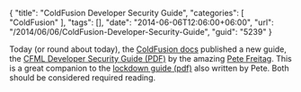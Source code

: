 {
	"title": "ColdFusion Developer Security Guide",
	"categories": [
		"ColdFusion"
	],
	"tags": [],
	"date": "2014-06-06T12:06:00+06:00",
	"url": "/2014/06/06/ColdFusion-Developer-Security-Guide",
	"guid": "5239"
}

<p>
Today (or round about today), the <a href="https://wikidocs.adobe.com/wiki/display/coldfusionen/Home">ColdFusion docs</a> published a new guide, the <a href="http://www.adobe.com/content/dam/Adobe/en/products/coldfusion/pdfs/cf11/cfml-developer-security-guide.pdf">CFML Developer Security Guide (PDF)</a> by the amazing <a href="http://www.petefreitag.com/">Pete Freitag</a>. This is a great companion to the <a href="http://www.adobe.com/content/dam/Adobe/en/products/coldfusion/pdfs/cf11/cf11-lockdown-guide.pdf">lockdown guide (pdf)</a> also written by Pete. Both should be considered required reading.
</p>